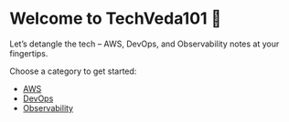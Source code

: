 # Welcome to TechVeda101 🚀

Let’s detangle the tech – AWS, DevOps, and Observability notes at your fingertips.

Choose a category to get started:

- [AWS](/aws/s3-basics/)
- [DevOps](/devops/docker-lifecycle/)
- [Observability](/observability/intro/)
